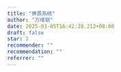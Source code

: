 ```yaml
---
title: "佛畏系统"
author: "万维钢"
date: 2025-03-05T16:42:28.212+08:00
draft: false
star: 2
recommender: ""
recommendation: ""
referrer: ""
---
```

